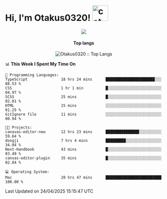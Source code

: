 <h1> Hi, I'm Otakus0320! <img src="https://media.giphy.com/media/mGcNjsfWAjY5AEZNw6/giphy.gif" width="50" alt="cat"></h1>

<p align="center"><a href="https://wakatime.com/@044d69d0-1253-4f60-96b6-5d19a0f9dde5"><img src="https://wakatime.com/badge/user/044d69d0-1253-4f60-96b6-5d19a0f9dde5.svg" /></a></p>

<h4 align="center">Top langs</h4>

<p align="center"><img src="https://github-readme-stats.vercel.app/api/top-langs/?username=Otakus0320&langs_count=10&theme=tokyonight&layout=compact&timestamp={{random_number}}" alt="Otakus0320 :: Top Langs" /></p>

<!--START_SECTION:waka-->
📊 **This Week I Spent My Time On** 

```text
💬 Programming Languages: 
TypeScript               18 hrs 24 mins      ██████████████████████░░░   88.53 % 
CSS                      1 hr 1 min          █░░░░░░░░░░░░░░░░░░░░░░░░   04.97 % 
SCSS                     25 mins             █░░░░░░░░░░░░░░░░░░░░░░░░   02.01 % 
HTML                     15 mins             ░░░░░░░░░░░░░░░░░░░░░░░░░   01.25 % 
GitIgnore file           11 mins             ░░░░░░░░░░░░░░░░░░░░░░░░░   00.94 % 

🐱‍💻 Projects: 
canavas-editor-new       12 hrs 23 mins      ███████████████░░░░░░░░░░   59.64 % 
dongji                   7 hrs 4 mins        █████████░░░░░░░░░░░░░░░░   34.04 % 
Next-Handbook            43 mins             █░░░░░░░░░░░░░░░░░░░░░░░░   03.49 % 
canvas-editor-plugin     35 mins             █░░░░░░░░░░░░░░░░░░░░░░░░   02.84 % 

💻 Operating System: 
Mac                      20 hrs 47 mins      █████████████████████████   100.00 % 
```


 Last Updated on 24/04/2025 15:15:47 UTC
<!--END_SECTION:waka-->
